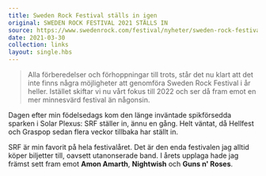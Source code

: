 ```yaml
---
title: Sweden Rock Festival ställs in igen
original: SWEDEN ROCK FESTIVAL 2021 STÄLLS IN
source: https://www.swedenrock.com/festival/nyheter/sweden-rock-festival-2021-stalls-in/a-1774
date: 2021-03-30
collection: links
layout: single.hbs
---
```


> Alla förberedelser och förhoppningar till trots, står det nu klart att det inte finns några möjligheter att genomföra Sweden Rock Festival i år heller. Istället skiftar vi nu vårt fokus till 2022 och ser då fram emot en mer minnesvärd festival än någonsin.

Dagen efter min födelsedags kom den länge inväntade spikförsedda sparken i Solar Plexus: SRF ställer in, ännu en gång. Helt väntat, då Hellfest och Graspop sedan flera veckor tillbaka har ställt in.

SRF är min favorit på hela festivalåret. Det är den enda festivalen jag alltid köper biljetter till, oavsett utanonserade band. I årets upplaga hade jag främst sett fram emot **Amon Amarth**, **Nightwish** och **Guns n' Roses**.